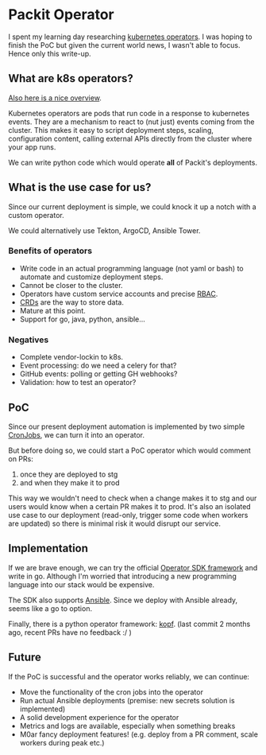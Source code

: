 # Packit Operator

I spent my learning day researching [kubernetes operators](https://www.redhat.com/en/topics/containers/what-is-a-kubernetes-operator). I was hoping to
finish the PoC but given the current world news, I wasn't able to focus.
Hence only this write-up.

## What are k8s operators?

[Also here is a nice overview](https://kopf.readthedocs.io/en/stable/concepts/).

Kubernetes operators are pods that run code in a response to kubernetes events.
They are a mechanism to react to (nut just) events coming from the cluster.
This makes it easy to script deployment steps, scaling, configuration content,
calling external APIs directly from the cluster where your app runs.

We can write python code which would operate **all** of Packit's deployments.

## What is the use case for us?

Since our current deployment is simple, we could knock it up a notch with a
custom operator.

We could alternatively use Tekton, ArgoCD, Ansible Tower.

### Benefits of operators

- Write code in an actual programming language (not yaml or bash) to automate
  and customize deployment steps.
- Cannot be closer to the cluster.
- Operators have custom service accounts and precise [RBAC](https://en.wikipedia.org/wiki/Role-based_access_control).
- [CRDs](https://kubernetes.io/docs/concepts/extend-kubernetes/api-extension/custom-resources/) are the way to store data.
- Mature at this point.
- Support for go, java, python, ansible...

### Negatives

- Complete vendor-lockin to k8s.
- Event processing: do we need a celery for that?
- GitHub events: polling or getting GH webhooks?
- Validation: how to test an operator?

## PoC

Since our present deployment automation is implemented by two simple [CronJobs](https://github.com/packit/deployment/tree/main/cron-jobs/import-images), we can turn it into an operator.

But before doing so, we could start a PoC operator which would comment on PRs:

1. once they are deployed to stg
2. and when they make it to prod

This way we wouldn't need to check when a change makes it to stg and our users
would know when a certain PR makes it to prod. It's also an isolated use case
to our deployment (read-only, trigger some code when workers are updated) so
there is minimal risk it would disrupt our service.

## Implementation

If we are brave enough, we can try the official [Operator SDK
framework](https://sdk.operatorframework.io/) and write in go. Although I'm
worried that introducing a new programming language into our stack would be
expensive.

The SDK also supports
[Ansible](https://sdk.operatorframework.io/docs/building-operators/ansible/quickstart/).
Since we deploy with Ansible already, seems like a go to option.

Finally, there is a python operator framework: [kopf](https://kopf.readthedocs.io/). (last commit 2 months ago, recent PRs have no feedback :/ )

## Future

If the PoC is successful and the operator works reliably, we can continue:

- Move the functionality of the cron jobs into the operator
- Run actual Ansible deployments (premise: new secrets solution is implemented)
- A solid development experience for the operator
- Metrics and logs are available, especially when something breaks
- M0ar fancy deployment features! (e.g. deploy from a PR comment, scale workers during peak etc.)
